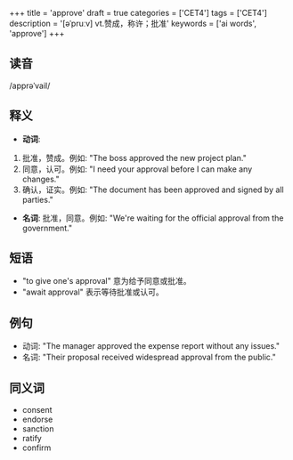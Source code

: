 +++
title = 'approve'
draft = true
categories = ['CET4']
tags = ['CET4']
description = '[əˈpruːv] vt.赞成，称许；批准'
keywords = ['ai words', 'approve']
+++

## 读音
/apprəˈvail/

## 释义
- **动词**:
1. 批准，赞成。例如: "The boss approved the new project plan."
2. 同意，认可。例如: "I need your approval before I can make any changes."
3. 确认，证实。例如: "The document has been approved and signed by all parties."

- **名词**:
批准，同意。例如: "We're waiting for the official approval from the government."

## 短语
- "to give one's approval" 意为给予同意或批准。
- "await approval" 表示等待批准或认可。

## 例句
- 动词: "The manager approved the expense report without any issues."
- 名词: "Their proposal received widespread approval from the public."

## 同义词
- consent
- endorse
- sanction
- ratify
- confirm
